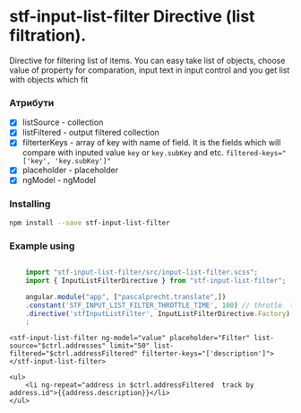 stf-input-list-filter Directive (list filtration). 
============================================================================================================================

Directive for filtering list of items. You can easy take list of objects, choose value of property for comparation, input text in input control and you get list with objects which fit

### Атрибути
- [x]  listSource       - collection
- [x]  listFiltered     - output filtered collection
- [x]  filterterKeys    - array of key with name of field. It is the fields  which will compare  with inputed value ``` key ``` or ``` key.subKey ``` and etc. ``` filtered-keys="['key', 'key.subKey']" ```
- [x]  placeholder      - placeholder
- [x]  ngModel          - ngModel

### Installing 
```sh
npm install --save stf-input-list-filter
```


### Example using

```javascript

    import "stf-input-list-filter/src/input-list-filter.scss";
    import { InputListFilterDirective } from "stf-input-list-filter";

    angular.module("app", ["pascalprecht.translate",])
    .constant('STF_INPUT_LIST_FILTER_THROTTLE_TIME', 100) // throtle  time of reaction on editing
    .directive('stfInputListFilter', InputListFilterDirective.Factory)
    ;
```

```
<stf-input-list-filter ng-model="value" placeholder="Filter" list-source="$ctrl.addresses" limit="50" list-filtered="$ctrl.addressFiltered" filterter-keys="['description']"></stf-input-list-filter>

<ul>
    <li ng-repeat="address in $ctrl.addressFiltered  track by address.id">{{address.description}}</li>
</ul>
```
